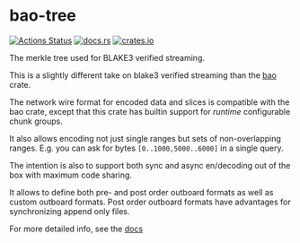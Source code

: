 # bao-tree

[![Actions Status](https://github.com/n0-computer/bao-tree/workflows/tests/badge.svg)](https://github.com/n0-computer/bao-tree/actions) [![docs.rs](https://docs.rs/bao-tree/badge.svg)](https://docs.rs/bao-tree) [![crates.io](https://img.shields.io/crates/v/bao-tree.svg)](https://crates.io/crates/bao-tree)

The merkle tree used for BLAKE3 verified streaming.

This is a slightly different take on blake3 verified streaming than the 
[bao](https://github.com/oconnor663/bao) crate.

The network wire format for encoded data and slices is compatible with the bao
crate, except that this crate has builtin support for *runtime* configurable chunk
groups.

It also allows encoding not just single ranges but sets of non-overlapping ranges.
E.g. you can ask for bytes `[0..1000,5000..6000]` in a single query.

The intention is also to support both sync and async en/decoding out of the box
with maximum code sharing.

It allows to define both pre- and post order outboard formats as well as custom
outboard formats. Post order outboard formats have advantages for synchronizing
append only files.

For more detailed info, see the [docs](https://docs.rs/bao-tree/latest/bao_tree/)
